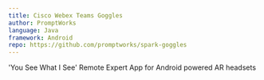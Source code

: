 ```yaml
---
title: Cisco Webex Teams Goggles
author: PromptWorks
language: Java
framework: Android
repo: https://github.com/promptworks/spark-goggles
---
```


'You See What I See' Remote Expert App for Android powered AR headsets

